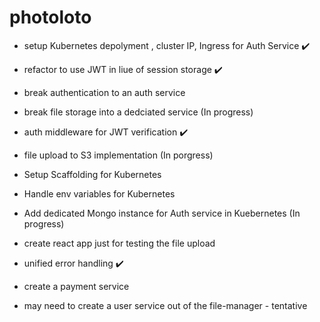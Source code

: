 # photoloto

* setup Kubernetes depolyment , cluster IP, Ingress for Auth Service :heavy_check_mark:
* refactor to use JWT in liue of session storage :heavy_check_mark:
* break authentication to an auth service
* break file storage into a dedciated service (In progress)
 
* auth middleware for JWT verification :heavy_check_mark:
* file upload to S3 implementation (In porgress)
* Setup Scaffolding for Kubernetes
* Handle env variables for Kubernetes
* Add dedicated Mongo instance for Auth service in Kuebernetes (In progress)
* create react app just for testing the file upload
* unified error handling :heavy_check_mark:
* create a payment service
* may need to create a user service out of the file-manager - tentative
